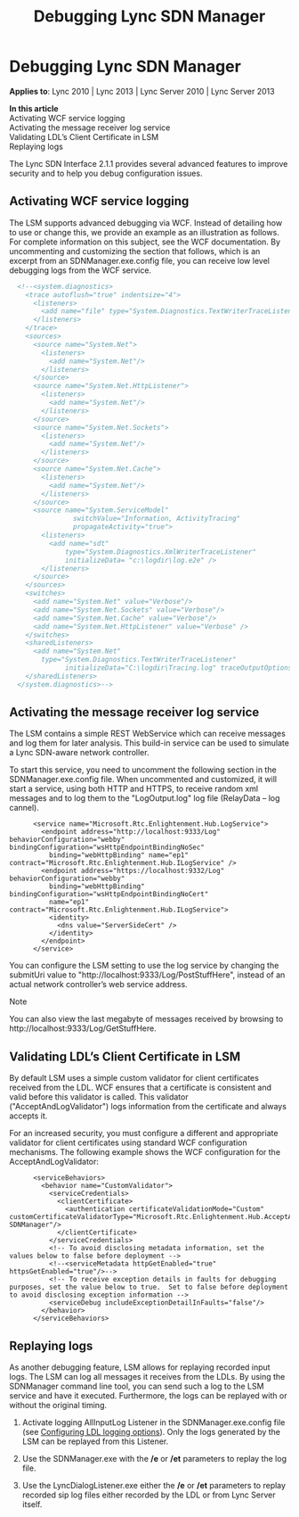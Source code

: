 ﻿---
title: Debugging Lync SDN Manager
TOCTitle: Debugging Lync SDN Manager
ms:assetid: 5567fd7c-4567-47c4-8aa2-456564fcd087
ms:mtpsurl: https://msdn.microsoft.com/en-us/library/Dn785215(v=office.15)
ms:contentKeyID: 62952699
ms.date: 02/16/2015
mtps_version: v=office.15
dev_langs:
- xml
---

# Debugging Lync SDN Manager


**Applies to**: Lync 2010 | Lync 2013 | Lync Server 2010 | Lync Server 2013

**In this article**  
Activating WCF service logging  
Activating the message receiver log service  
Validating LDL’s Client Certificate in LSM  
Replaying logs  

The Lync SDN Interface 2.1.1 provides several advanced features to improve security and to help you debug configuration issues.

## Activating WCF service logging

The LSM supports advanced debugging via WCF. Instead of detailing how to use or change this, we provide an example as an illustration as follows. For complete information on this subject, see the WCF documentation. By uncommenting and customizing the section that follows, which is an excerpt from an SDNManager.exe.config file, you can receive low level debugging logs from the WCF service.

```xml
  <!--<system.diagnostics>
    <trace autoflush="true" indentsize="4">
      <listeners>
        <add name="file" type="System.Diagnostics.TextWriterTraceListener" initializeData="trace.log"/>
      </listeners> 
    </trace>
    <sources>
      <source name="System.Net">
        <listeners>
          <add name="System.Net"/>
        </listeners>
      </source>
      <source name="System.Net.HttpListener">
        <listeners>
          <add name="System.Net"/>
        </listeners>
      </source>
      <source name="System.Net.Sockets">
        <listeners>
          <add name="System.Net"/>
        </listeners>
      </source>
      <source name="System.Net.Cache">
        <listeners>
          <add name="System.Net"/>
        </listeners>
      </source>
      <source name="System.ServiceModel"
                switchValue="Information, ActivityTracing"
                propagateActivity="true">
        <listeners>
          <add name="sdt"
              type="System.Diagnostics.XmlWriterTraceListener"
              initializeData= "c:\logdir\log.e2e" />
        </listeners>
      </source>
    </sources>
    <switches>
      <add name="System.Net" value="Verbose"/>
      <add name="System.Net.Sockets" value="Verbose"/>
      <add name="System.Net.Cache" value="Verbose"/>
      <add name="System.Net.HttpListener" value="Verbose" />
    </switches>
    <sharedListeners>
      <add name="System.Net"
        type="System.Diagnostics.TextWriterTraceListener"
              initializeData="C:\logdir\Tracing.log" traceOutputOptions = "DateTime" />
    </sharedListeners>
  </system.diagnostics>-->
```

## Activating the message receiver log service

The LSM contains a simple REST WebService which can receive messages and log them for later analysis. This build-in service can be used to simulate a Lync SDN-aware network controller.

To start this service, you need to uncomment the following section in the SDNManager.exe.config file. When uncommented and customized, it will start a service, using both HTTP and HTTPS, to receive random xml messages and to log them to the "LogOutput.log" log file (RelayData – log cannel).

``` 
      <service name="Microsoft.Rtc.Enlightenment.Hub.LogService">
        <endpoint address="http://localhost:9333/Log" behaviorConfiguration="webby" bindingConfiguration="wsHttpEndpointBindingNoSec"
          binding="webHttpBinding" name="ep1" contract="Microsoft.Rtc.Enlightenment.Hub.ILogService" />
        <endpoint address="https://localhost:9332/Log" behaviorConfiguration="webby" 
          binding="webHttpBinding" bindingConfiguration="wsHttpEndpointBindingNoCert"
          name="ep1" contract="Microsoft.Rtc.Enlightenment.Hub.ILogService">
          <identity>
            <dns value="ServerSideCert" />
          </identity>
        </endpoint>
      </service>
```

You can configure the LSM setting to use the log service by changing the submitUri value to "http://localhost:9333/Log/PostStuffHere", instead of an actual network controller’s web service address.


> [!NOTE]
> <P>You can also view the last megabyte of messages received by browsing to http://localhost:9333/Log/GetStuffHere.</P>



## Validating LDL’s Client Certificate in LSM

By default LSM uses a simple custom validator for client certificates received from the LDL. WCF ensures that a certificate is consistent and valid before this validator is called. This validator ("AcceptAndLogValidator") logs information from the certificate and always accepts it.

For an increased security, you must configure a different and appropriate validator for client certificates using standard WCF configuration mechanisms. The following example shows the WCF configuration for the AcceptAndLogValidator:

``` 
      <serviceBehaviors>
        <behavior name="CustomValidator">
          <serviceCredentials>
            <clientCertificate>
              <authentication certificateValidationMode="Custom" customCertificateValidatorType="Microsoft.Rtc.Enlightenment.Hub.AcceptAndLogValidator, SDNManager"/>
            </clientCertificate>
          </serviceCredentials>
          <!-- To avoid disclosing metadata information, set the values below to false before deployment -->
          <!--<serviceMetadata httpGetEnabled="true" httpsGetEnabled="true"/>-->
          <!-- To receive exception details in faults for debugging purposes, set the value below to true.  Set to false before deployment to avoid disclosing exception information -->
          <serviceDebug includeExceptionDetailInFaults="false"/>
        </behavior>
      </serviceBehaviors>
```

## Replaying logs

As another debugging feature, LSM allows for replaying recorded input logs. The LSM can log all messages it receives from the LDLs. By using the SDNManager command line tool, you can send such a log to the LSM service and have it executed. Furthermore, the logs can be replayed with or without the original timing.

1.  Activate logging AllInputLog Listener in the SDNManager.exe.config file (see [Configuring LDL logging options](configuring-ldl-logging-options.md)). Only the logs generated by the LSM can be replayed from this Listener.

2.  Use the SDNManager.exe with the **/e** or **/et** parameters to replay the log file.

3.  Use the LyncDialogListener.exe either the **/e** or **/et** parameters to replay recorded sip log files either recorded by the LDL or from Lync Server itself.

